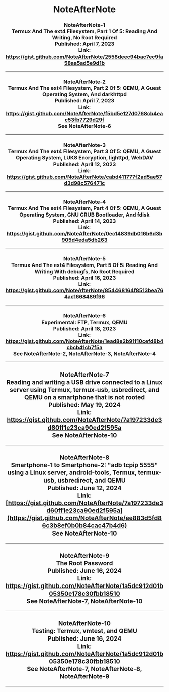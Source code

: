 <h1 align="center">NoteAfterNote</h1>

### <a id="NoteAfterNote-1"></a><h3 align="center">NoteAfterNote-1<br>Termux And The ext4 Filesystem, Part 1 Of 5: Reading And Writing, No Root Required<br>Published: April 7, 2023<br>Link: https://gist.github.com/NoteAfterNote/2558deec94bac7ec9fa58aa5ad5e9d1b</h3>

---

### <a id="NoteAfterNote-2"></a><h3 align="center">NoteAfterNote-2<br>Termux And The ext4 Filesystem, Part 2 Of 5: QEMU, A Guest Operating System, And darkhttpd<br>Published: April 7, 2023<br>Link: https://gist.github.com/NoteAfterNote/f5bd5e127d0768cb4eac53fb7729d29f<br>See NoteAfterNote-6</h3>

---

### <a id="NoteAfterNote-3"></a><h3 align="center">NoteAfterNote-3<br>Termux And The ext4 Filesystem, Part 3 Of 5: QEMU, A Guest Operating System, LUKS Encryption, lighttpd, WebDAV<br>Published: April 12, 2023<br>Link: https://gist.github.com/NoteAfterNote/cabd411777f2ad5ae57d3d98c576471c</h3>

---

### <a id="NoteAfterNote-4"></a><h3 align="center">NoteAfterNote-4<br>Termux And The ext4 Filesystem, Part 4 Of 5: QEMU, A Guest Operating System, GNU GRUB Bootloader, And fdisk<br>Published: April 14, 2023<br>Link: https://gist.github.com/NoteAfterNote/0ec14839db016b6d3b905d4eda5db263</h3>

---

### <a id="NoteAfterNote-5"></a><h3 align="center">NoteAfterNote-5<br>Termux And The ext4 Filesystem, Part 5 Of 5: Reading And Writing With debugfs, No Root Required<br>Published: April 16, 2023<br>Link: https://gist.github.com/NoteAfterNote/854468164f8513bea764ac1668489f96</h3>

---

### <a id="NoteAfterNote-6"></a><h3 align="center">NoteAfterNote-6<br>Experimental: FTP, Termux, QEMU<br>Published: April 18, 2023<br>Link: https://gist.github.com/NoteAfterNote/1ead8e2b91f10cefd8b4cbcb41cb7f5a<br>See NoteAfterNote-2, NoteAfterNote-3, NoteAfterNote-4</h3>

---

### <a id="NoteAfterNote-7"><h3 align="center">NoteAfterNote-7<br>Reading and writing a USB drive connected to a Linux server using Termux, termux-usb, usbredirect, and QEMU on a smartphone that is not rooted<br>Published: May 19, 2024<br>Link: https://gist.github.com/NoteAfterNote/7a197233de3d60ff1e23ca90ed2f595a<br>See NoteAfterNote-10
</h3>

---

### <a id="NoteAfterNote-8"><h3 align="center">NoteAfterNote-8<br>Smartphone-1 to Smartphone-2: "adb tcpip 5555" using a Linux server, android-tools, Termux, termux-usb, usbredirect, and QEMU<br>Published: June 12, 2024<br>Link: [https://gist.github.com/NoteAfterNote/7a197233de3d60ff1e23ca90ed2f595a](https://gist.github.com/NoteAfterNote/ee883d5fd86c3b8ef0b0b84cac47b4d6)<br>See NoteAfterNote-10
</h3>

---

### <a id="NoteAfterNote-9"><h3 align="center">NoteAfterNote-9<br>The Root Password<br>Published: June 16, 2024<br>Link: https://gist.github.com/NoteAfterNote/1a5dc912d01b05350e178c30fbb18510<br>See NoteAfterNote-7, NoteAfterNote-10
</h3>

---

### <a id="NoteAfterNote-10"><h3 align="center">NoteAfterNote-10<br>Testing: Termux, vmtest, and QEMU<br>Published: June 16, 2024<br>Link: https://gist.github.com/NoteAfterNote/1a5dc912d01b05350e178c30fbb18510<br>See NoteAfterNote-7, NoteAfterNote-8, NoteAfterNote-9
</h3>

---

